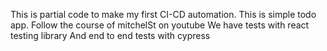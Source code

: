 This is partial code to make my first CI-CD automation.
This is simple todo app.
Follow the course of mitchelSt on youtube
We have tests with react testing library
And end to end tests with cypress
